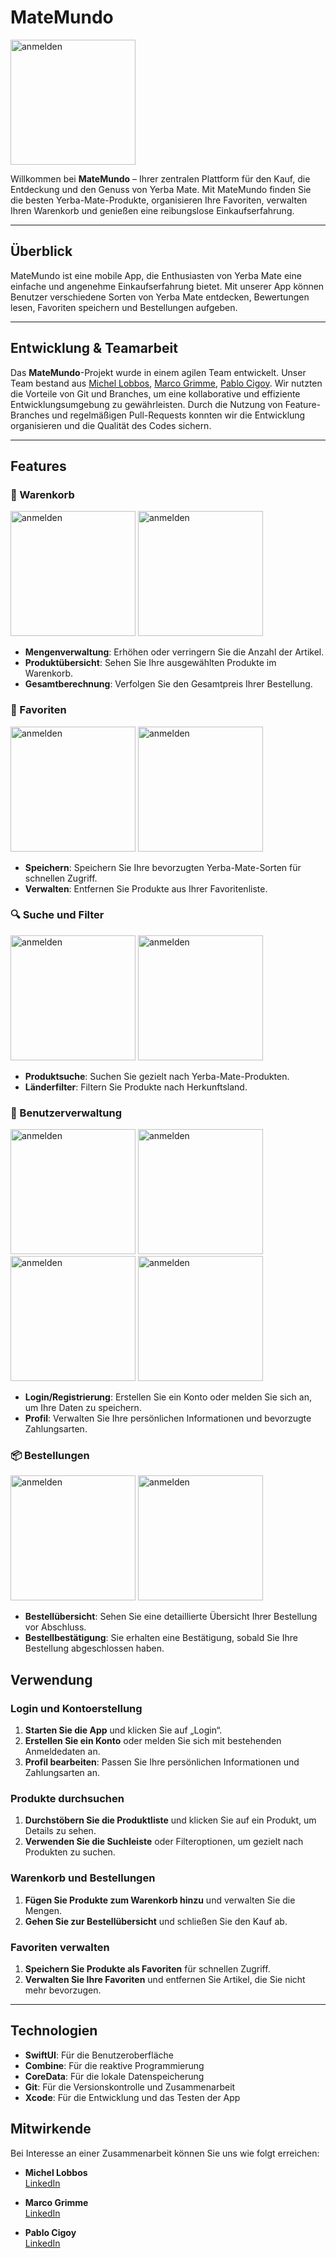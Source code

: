 # MateMundo


<img src="https://github.com/SI-Classroom-Batch-013/iOS_Projektwoche_Group2/assets/148045668/872003bf-b08c-499d-be62-a4b49f172a02" alt="anmelden" width="200">



Willkommen bei **MateMundo** – Ihrer zentralen Plattform für den Kauf, die Entdeckung und den Genuss von Yerba Mate. Mit MateMundo finden Sie die besten Yerba-Mate-Produkte, organisieren Ihre Favoriten, verwalten Ihren Warenkorb und genießen eine reibungslose Einkaufserfahrung.

---

## Überblick

MateMundo ist eine mobile App, die Enthusiasten von Yerba Mate eine einfache und angenehme Einkaufserfahrung bietet. Mit unserer App können Benutzer verschiedene Sorten von Yerba Mate entdecken, Bewertungen lesen, Favoriten speichern und Bestellungen aufgeben.

---

## Entwicklung & Teamarbeit

Das **MateMundo**-Projekt wurde in einem agilen Team entwickelt. Unser Team bestand aus [Michel Lobbos](https://github.com/MichelLobbos-Syntax), [Marco Grimme](https://github.com/Marco-Syntax), [Pablo Cigoy](https://github.com/Pablo-Mdz). Wir nutzten die Vorteile von Git und Branches, um eine kollaborative und effiziente Entwicklungsumgebung zu gewährleisten. Durch die Nutzung von Feature-Branches und regelmäßigen Pull-Requests konnten wir die Entwicklung organisieren und die Qualität des Codes sichern.

---

## Features

### 🛒 Warenkorb


<img src="https://github.com/SI-Classroom-Batch-013/iOS_Projektwoche_Group2/assets/148045668/cfc635cb-a613-405b-a782-1a040448de57" alt="anmelden" width="200">
<img src="https://github.com/SI-Classroom-Batch-013/iOS_Projektwoche_Group2/assets/148045668/05b067e9-53fd-46ae-b24a-f9f9850f190f" alt="anmelden" width="200">

- **Mengenverwaltung**: Erhöhen oder verringern Sie die Anzahl der Artikel.
- **Produktübersicht**: Sehen Sie Ihre ausgewählten Produkte im Warenkorb.
- **Gesamtberechnung**: Verfolgen Sie den Gesamtpreis Ihrer Bestellung.

### 💖 Favoriten

<img src="https://github.com/SI-Classroom-Batch-013/iOS_Projektwoche_Group2/assets/148045668/4d77b85c-3223-4f09-a66d-56b3bd1d6268" alt="anmelden" width="200">
<img src="https://github.com/SI-Classroom-Batch-013/iOS_Projektwoche_Group2/assets/148045668/80967275-2cec-4b46-96ee-503bc980fe6e" alt="anmelden" width="200">

- **Speichern**: Speichern Sie Ihre bevorzugten Yerba-Mate-Sorten für schnellen Zugriff.
- **Verwalten**: Entfernen Sie Produkte aus Ihrer Favoritenliste.

### 🔍 Suche und Filter
<img src="https://github.com/SI-Classroom-Batch-013/iOS_Projektwoche_Group2/assets/148045668/824d9bd7-6f95-4a08-9a38-6d926098885a" alt="anmelden" width="200">
<img src="https://github.com/SI-Classroom-Batch-013/iOS_Projektwoche_Group2/assets/148045668/872003bf-b08c-499d-be62-a4b49f172a02" alt="anmelden" width="200">

- **Produktsuche**: Suchen Sie gezielt nach Yerba-Mate-Produkten.
- **Länderfilter**: Filtern Sie Produkte nach Herkunftsland.

### 🔑 Benutzerverwaltung
<img src="https://github.com/SI-Classroom-Batch-013/iOS_Projektwoche_Group2/assets/148045668/c7ccaee3-6374-422e-a25d-ce349f364559" alt="anmelden" width="200">
<img src="https://github.com/SI-Classroom-Batch-013/iOS_Projektwoche_Group2/assets/148045668/e48472f9-2c29-40af-a2cc-8ef1aac7a09c" alt="anmelden" width="200">
<img src="https://github.com/SI-Classroom-Batch-013/iOS_Projektwoche_Group2/assets/148045668/3029e979-1b33-4591-b96d-4e5d19b49877" alt="anmelden" width="200">
<img src="https://github.com/SI-Classroom-Batch-013/iOS_Projektwoche_Group2/assets/148045668/05882733-c1d5-4ebf-b418-af8d115da99a" alt="anmelden" width="200">


- **Login/Registrierung**: Erstellen Sie ein Konto oder melden Sie sich an, um Ihre Daten zu speichern.
- **Profil**: Verwalten Sie Ihre persönlichen Informationen und bevorzugte Zahlungsarten.

### 📦 Bestellungen
<img src="https://github.com/SI-Classroom-Batch-013/iOS_Projektwoche_Group2/assets/148045668/8df437b5-4044-4f76-abc5-58f88ebab0a2" alt="anmelden" width="200">
<img src="https://github.com/SI-Classroom-Batch-013/iOS_Projektwoche_Group2/assets/148045668/d384aae7-dc14-4d4f-b1f6-c045844bd061" alt="anmelden" width="200">

- **Bestellübersicht**: Sehen Sie eine detaillierte Übersicht Ihrer Bestellung vor Abschluss.
- **Bestellbestätigung**: Sie erhalten eine Bestätigung, sobald Sie Ihre Bestellung abgeschlossen haben.


## Verwendung

### Login und Kontoerstellung
1. **Starten Sie die App** und klicken Sie auf „Login“.
2. **Erstellen Sie ein Konto** oder melden Sie sich mit bestehenden Anmeldedaten an.
3. **Profil bearbeiten**: Passen Sie Ihre persönlichen Informationen und Zahlungsarten an.

### Produkte durchsuchen
1. **Durchstöbern Sie die Produktliste** und klicken Sie auf ein Produkt, um Details zu sehen.
2. **Verwenden Sie die Suchleiste** oder Filteroptionen, um gezielt nach Produkten zu suchen.

### Warenkorb und Bestellungen
1. **Fügen Sie Produkte zum Warenkorb hinzu** und verwalten Sie die Mengen.
2. **Gehen Sie zur Bestellübersicht** und schließen Sie den Kauf ab.

### Favoriten verwalten
1. **Speichern Sie Produkte als Favoriten** für schnellen Zugriff.
2. **Verwalten Sie Ihre Favoriten** und entfernen Sie Artikel, die Sie nicht mehr bevorzugen.

---

## Technologien

- **SwiftUI**: Für die Benutzeroberfläche
- **Combine**: Für die reaktive Programmierung
- **CoreData**: Für die lokale Datenspeicherung
- **Git**: Für die Versionskontrolle und Zusammenarbeit
- **Xcode**: Für die Entwicklung und das Testen der App

## Mitwirkende
Bei Interesse an einer Zusammenarbeit können Sie uns wie folgt erreichen:

- **Michel Lobbos**  
[LinkedIn](https://www.linkedin.com/in/michel-lobbos/)

- **Marco Grimme**  
 [LinkedIn](https://www.linkedin.com/in/marco-grimme/)

- **Pablo Cigoy**  
 [LinkedIn](https://www.linkedin.com/in/pablo-cigoy/)


